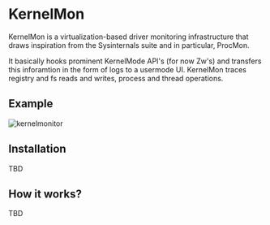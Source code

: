 # KernelMon
KernelMon is a virtualization-based driver monitoring infrastructure that draws inspiration from the Sysinternals suite and in particular, ProcMon.  

It basically hooks prominent KernelMode API's (for now Zw's) and transfers this inforamtion in the form of logs to a usermode UI.
KernelMon traces registry and fs reads and writes, process and thread operations.  
  
## Example
![kernelmonitor](https://user-images.githubusercontent.com/60041914/115114151-6696c600-9f96-11eb-85cb-7650dc3664de.gif)
  
## Installation
TBD
## How it works?
TBD
